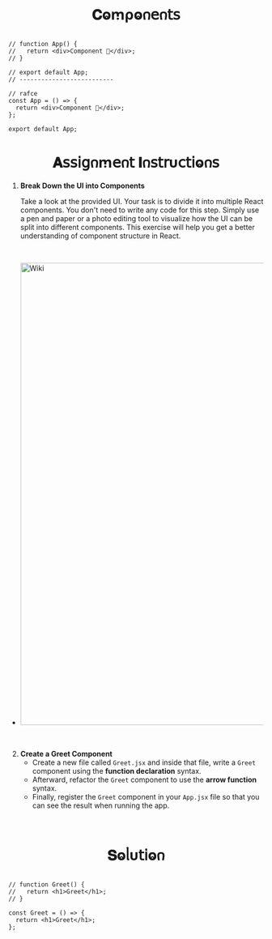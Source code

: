 
<h1  align="center" >𝐂ⱺꭑρⱺ𐓣𝖾𐓣𝗍𝗌</h1>

```JSX

// function App() {
//   return <div>Component 🤝</div>;
// }

// export default App;
// --------------------------

// rafce
const App = () => {
  return <div>Component 🤝</div>;
};

export default App;

```

<h1  align="center" >𝐀𝗌𝗌𝗂𝗀𐓣ꭑ𝖾𐓣𝗍 𝚰𐓣𝗌𝗍𝗋υ𝖼𝗍𝗂ⱺ𐓣𝗌</h1>

1. **Break Down the UI into Components**  

   Take a look at the provided UI. Your task is to divide it into multiple React components. You don't need to write any code for this step. Simply use a pen and paper or a photo editing tool to visualize how the UI can be split into different components. This exercise will help you get a better understanding of component structure in React.

</br>

- <img width="913" alt="Wiki" src="https://github.com/user-attachments/assets/584131e9-ce91-4c0a-84eb-a360798205e1" />


</br>

2. **Create a Greet Component**
   - Create a new file called `Greet.jsx` and inside that file, write a `Greet` component using the **function declaration** syntax.
   - Afterward, refactor the `Greet` component to use the **arrow function** syntax.
   - Finally, register the `Greet` component in your `App.jsx` file so that you can see the result when running the app.

</br>

<h1  align="center" >𝐒ⱺᥣυ𝗍𝗂ⱺ𐓣</h1>

```JSX

// function Greet() {
//   return <h1>Greet</h1>;
// }

const Greet = () => {
  return <h1>Greet</h1>;
};

```
